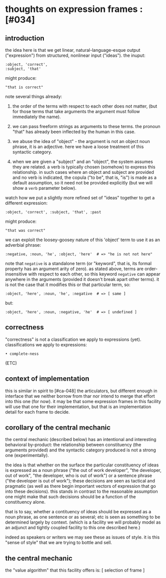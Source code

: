# thoughts on expression frames :[#034]

## introduction

the idea here is that we get linear, natural-language-esque output
("expression") from structured, nonlinear input ("ideas"). the inuput:

    :object, 'correct',
    :subject, 'that'

might produce:

    "that is correct"

note several things already:

   1) the order of the terms with respect to each other does not matter,
      (but for those terms that take arguments the argument must follow
      immediately the name).

   2) we can pass freeform strings as arguments to these terms. the
      pronoun "that" has already been inflected by the human in this
      case.

   3) we abuse the idea of "object" - the argument is not an object
      noun phrase, it is an adjective. here we have a loose treatment
      of this syntactic category.

   4) when we are given a "subject" and an "object", the system assumes
      they are related. a verb is typically chosen (somehow) to express
      this relationship. in such cases where an object and subject are
      provided and no verb is indicated, the copula ("to be", that is, "is")
      is made as a default assumption, so it need not be provided explicitly
      (but we will show a `verb` parameter below).


watch how we put a slightly more refined set of "ideas" together to get a
different expression:

    :object, 'correct', :subject, 'that', :past

might produce:

    "that was correct"

we can exploit the loosey-goosey nature of this 'object' term to use it
as an adverbial phrase:

    :negative, :noun, 'he', :object, 'here'  # => "he is not not here"

note that `negative` is a standalone term (or "keyword", that is, its
formal property has an argument arity of zero). as stated above, terms
are order-insensitive with respect to each other, so this keyword
`negative` can appear anywhere in the arguments (provided it doesn't
break apart other terms). it is not the case that it modifies this or
that particular term, so:


    :object, 'here', :noun, 'he', :negative  # => [ same ]

but:

    :object, 'here', :noun, :negative, 'he'  # => [ undefined ]

## correctness

"correctness" is not a classification we apply to expressions (yet).
classifications we apply to expressions:

    • complete-ness

(ETC)




## context of implementation

this is similar in spirit to [#ca-048] the articulators, but different
enough in interface that we neither borrow from thar nor intend to merge
that effort into this one (for now). it may be that some expression
frames in this facility will use that one for their implementation, but
that is an implementation detail for each frame to decide.




## corollary of the central mechanic

the central mechanic (described below) has an intentional and
interesting behavioral by-product: the relationship between constituency
(the arguments provided) and the syntactic category produced is not a
strong one (experimentally).

the idea is that whether on the surface the particular constituency of
ideas is expressed as a noun phrase ("the out of work developer",
"the developer, out of work", "the developer, who is out of work")
or a sentence phrase ("the developer is out of work"); these decisions
are seen as tactical and pragmatic (as well as there begin important
vectors of expression that go into these decisions). this stands in
contrast to the reasonable assumption one might make that such decisions
should be a function of the constituency alone.

that is to say, whether a contituency of ideas should be expressed as a
noun phrase, as one sentence or as several; etc is seen as something to
be determined largely by context. (which is a facility we will probably
model as an adjunct and tightly coupled facility to this one described
here.)

indeed as speakers or writers we may see these as issues of style. it is
this "sense of style" that we are trying to bottle and sell.




## the central mechanic

the "value algorithm" that this facility offers is: [ selection of frame ]
